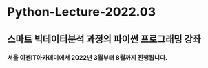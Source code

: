 # Python-Lecture-2022.03

## 스마트 빅데이터분석 과정의 파이썬 프로그래밍 강좌

#### 서울 이젠IT아카데미에서 2022년 3월부터 8월까지 진행됩니다.
